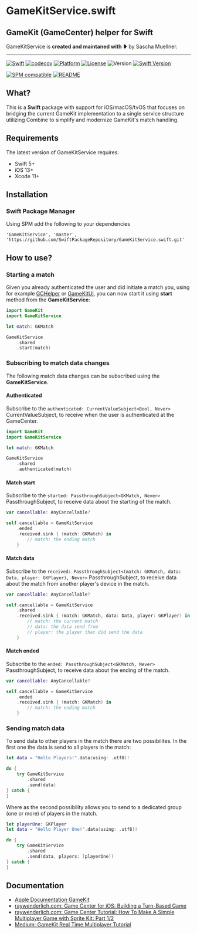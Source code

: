 # GameKitService.swift

## GameKit (GameCenter) helper for Swift

GameKitService is **created and maintaned with ❥** by Sascha Muellner.

---
[![Swift](https://github.com/SwiftPackageRepository/GameKitService.swift/workflows/Swift/badge.svg)](https://github.com/SwiftPackageRepository/GameKitService.swift/actions?query=workflow%3ASwift)
[![codecov](https://codecov.io/gh/SwiftPackageRepository/GameKitService.swift/branch/main/graph/badge.svg)](https://codecov.io/gh/SwiftPackageRepository/GameKitService.swift)
[![Platform](https://img.shields.io/endpoint?url=https%3A%2F%2Fswiftpackageindex.com%2Fapi%2Fpackages%2FSwiftPackageRepository%2FGameKitService.swift%2Fbadge%3Ftype%3Dplatforms)](https://swiftpackageindex.com/SwiftPackageRepository/GameKitService.swift)
[![License](https://img.shields.io/github/license/SwiftPackageRepository/GameKitService.swift)](https://github.com/SwiftPackageRepository/GameKitService.swift/blob/main/LICENSE)
![Version](https://img.shields.io/github/v/tag/SwiftPackageRepository/GameKitService.swift)
[![Swift Version](https://img.shields.io/endpoint?url=https%3A%2F%2Fswiftpackageindex.com%2Fapi%2Fpackages%2FSwiftPackageRepository%2FGameKitService.swift%2Fbadge%3Ftype%3Dswift-versions)](https://swiftpackageindex.com/SwiftPackageRepository/GameKitService.swift)

[![SPM compatible](https://img.shields.io/badge/SPM-compatible-orange.svg?style=flat)](https://github.com/apple/swift-package-manager)
[![README](https://img.shields.io/badge/-README-lightgrey)](https://SwiftPackageRepository.github.io/GameKitService.swift)

## What?
This is a **Swift** package with support for iOS/macOS/tvOS that focuses on bridging the current GameKit implementation to a single service structure utilizing Combine to simplify and modernize GameKit's match handling. 

## Requirements

The latest version of GameKitService requires:

- Swift 5+
- iOS 13+
- Xcode 11+

## Installation

### Swift Package Manager
Using SPM add the following to your dependencies

``` 'GameKitService', 'master', 'https://github.com/SwiftPackageRepository/GameKitService.swift.git' ```

## How to use?

### Starting a match

Given you already authenticated the user and did initiate a match you, using for example [GCHelper](https://github.com/jackcook/GCHelper.git) or [GameKitUI](https://github.com/SwiftPackageRepository/GameKitUI.swift.git), you can now start it using **start** method from the **GameKitService**:

```swift
import GameKit
import GameKitService

let match: GKMatch

GameKitService
    .shared
    .start(match)
```

### Subscribing to match data changes

The following match data changes can be subscribed using the **GameKitService**. 

#### Authenticated

Subscribe to the `authenticated: CurrentValueSubject<Bool, Never>` CurrentValueSubject, to receive when the user is authenticated at the GameCenter.

```swift
import GameKit
import GameKitService

let match: GKMatch

GameKitService
    .shared
    .authenticated(match)
```

#### Match start

Subscribe to the `started: PassthroughSubject<GKMatch, Never>` PassthroughSubject, to receive data about the starting of the match.

```swift
var cancellable: AnyCancellable?

self.cancellable = GameKitService
    .ended
    .received.sink { (match: GKMatch) in
        // match: the ending match
    }
```

#### Match data

Subscribe to the `received: PassthroughSubject<(match: GKMatch, data: Data, player: GKPlayer), Never>` PassthroughSubject, to receive data about the match from another player's device in the match.

```swift
var cancellable: AnyCancellable?

self.cancellable = GameKitService
    .shared
    .received.sink { (match: GKMatch, data: Data, player: GKPlayer) in
        // match: the current match
        // data: the data send from
        // player: the player that did send the data  
    }
```

#### Match ended

Subscribe to the `ended: PassthroughSubject<GKMatch, Never>` PassthroughSubject, to receive data about the ending of the match.

```swift
var cancellable: AnyCancellable?

self.cancellable = GameKitService
    .ended
    .received.sink { (match: GKMatch) in
        // match: the ending match
    }
```

### Sending match data

To send data to other players in the match there are two possibilites. In the first one the data is send to all players in the match:

```swift
let data = "Hello Players!".data(using: .utf8)!

do {
    try GameKitService
        .shared
        .send(data)
} catch {
}
```

Where as the second possibility allows you to send to a dedicated group (one or more) of players in the match.

```swift
let playerOne: GKPlayer
let data = "Hello Player One!".data(using: .utf8)!

do {
    try GameKitService
        .shared
        .send(data, players: [playerOne])
} catch {
}
```



## Documentation
+ [Apple Documentation GameKit](https://developer.apple.com/documentation/gamekit/)
+ [raywenderlich.com: Game Center for iOS: Building a Turn-Based Game](https://www.raywenderlich.com/7544-game-center-for-ios-building-a-turn-based-game)
+ [raywenderlich.com: Game Center Tutorial: How To Make A Simple Multiplayer Game with Sprite Kit: Part 1/2](https://www.raywenderlich.com/7544-game-center-for-ios-building-a-turn-based-game)
+ [Medium: GameKit Real Time Multiplayer Tutorial](https://link.medium.com/Mwg3mSi4Ebb)


